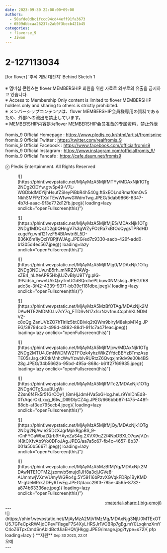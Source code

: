 ```yaml
---
date: 2023-09-30 22:00:00+09:00
authors:
  - 58afde0dbc1fccd94cd44eff91fa3673
  - 6599dbbcaa26237c2ab0f3becb421b45
categories:
  - floverse_9
  - Jiwon
---
```


# 2-127113034

<div class="post-container" markdown="1">
<div class="content-container md-sidebar__scrollwrap" markdown="1">

[for flover] '추석 게임 대잔치' Behind Sketch 1<br><br>※ 멤버십 콘텐츠는 flover MEMBERSHIP 회원을 위한 자료로 외부로의 유출을 금지하고 있습니다.<br>※ Access to Membership Only content is limited to flover MEMBERSHIP holders only and sharing to others is strictly prohibited.<br>※ メンバーシップコンテンツは、flover MEMBERSHIP会員様専用の資料であるため、外部への流出を禁止しています。<br>※ MEMBERSHIP内容是为flover MEMBERSHIP会员准备的专属资料，禁止外泄<br><br>fromis_9 Official Homepage : <a href="https://www.pledis.co.kr/html/artist/fromisnine">https://www.pledis.co.kr/html/artist/fromisnine</a><br>fromis_9 Official Twitter : <a href="https://twitter.com/realfromis_9">https://twitter.com/realfromis_9</a><br>fromis_9 Official Facebook : <a href="https://www.facebook.com/officialfromis9">https://www.facebook.com/officialfromis9</a><br>fromis_9 Official Instagram : <a href="https://www.instagram.com/officialfromis_9/">https://www.instagram.com/officialfromis_9/</a><br>fromis_9 Official Fancafe : <a href="https://cafe.daum.net/fromis9">https://cafe.daum.net/fromis9</a><br><br>ⓒ Pledis Entertainment. All Rights Reserved
<figure markdown="1">
![](https://phinf.wevpstatic.net/MjAyMzA5MjlfMTYy/MDAxNjk1OTg2NDg2ODYw.gtv5p49-V7L-WGDbIdM0YijhHsufZSIeyPiBbR4h540g.ftSxEOLndRmaf0mOv5NkhSMFPzTXxlTEwWfwwGWdmTwg.JPEG/5dab9866-8347-4b7d-aaac-9f3e772d12fb.jpeg){ loading=lazy onclick="openFullscreen(this)"}
</figure>
<figure markdown="1">
![](https://phinf.wevpstatic.net/MjAyMzA5MjlfMjE5/MDAxNjk1OTg2NDg1MDQx.ID2gbQHngV7s3gWZyFOzRa7xBfOcQygsTPRdHDxugeYg.wni121vzF54BIAwtri5L5D-B36K6m1iyQxiYBPjfWJAg.JPEG/ed7c9330-aacb-429f-add0-b1305d4ec567.jpeg){ loading=lazy onclick="openFullscreen(this)"}
</figure>
<figure markdown="1">
![](https://phinf.wevpstatic.net/MjAyMzA5MjlfMjg0/MDAxNjk1OTg2NDg3NDUw.nB5rh_mNRZ3VAWg-xZB4_hLXeAPR5HbjUJZvBIyU9TYg.plG-t9PJdsb_mwvUAkQxyTmUGdBQrchePLbuw0NMsksg.JPEG/f68adc3e-3f42-4339-9371-bb39cf181dbe.jpeg){ loading=lazy onclick="openFullscreen(this)"}
</figure>
<figure markdown="1">
![](https://phinf.wevpstatic.net/MjAyMzA5MzBfOTAg/MDAxNjk2MDAwNTE2MDM0.Lv7sY7q_FTDSvN17x1crNzvfmuCcphhKLNDMVZ-c8oQg.ZanUVbZO7hTlrilz5btCBlviq2tQWm9biryM8ekpM14g.JPEG/38794cd0-499d-4892-88d1-911c7a471eac.jpeg){ loading=lazy onclick="openFullscreen(this)"}
</figure>
<figure markdown="1">
![](https://phinf.wevpstatic.net/MjAyMzA5MjlfMjcw/MDAxNjk1OTg2NDg2MTU4.CmNWDMW2TFOzk4yhzWikZYfdcBBYzBTmzAspTE05sJsg.cK0tkMnhcWwYzwblvRURtzZ6Qvqxjm9dv9e00k4BS28g.JPEG/34b5662b-95bd-495a-868c-b61f27f69935.jpeg){ loading=lazy onclick="openFullscreen(this)"}
</figure>
<figure markdown="1">
![](https://phinf.wevpstatic.net/MjAyMzA5MjlfMTc2/MDAxNjk1OTg2NDg4OTg5.auBUgW-Z2sn6f4Fk5r51GrCOy1_I8mHjJdmHVa5xGHcg.heLr9YniDhEd8-0TrAqcrOkLxcg_l6Iw_DIl9DlyCZ4g.JPEG/666bbb87-f475-448f-88db-af3ee795ecb4.jpeg){ loading=lazy onclick="openFullscreen(this)"}
</figure>
<figure markdown="1">
![](https://phinf.wevpstatic.net/MjAyMzA5MjlfMjQy/MDAxNjk1OTg2NDg2NjAw.e25DzXJgrMpkRgpBS_9-rCnFYGaWbaZQrb9HAyxZaS4g.2XVX9qZ2f4NpDBXLO7qwjVZnl48tCXfvAb9Yo0DFoJAg.JPEG/aa7a5c67-fb4c-4657-8b37-001a50b56671.jpeg){ loading=lazy onclick="openFullscreen(this)"}
</figure>
<figure markdown="1">
![](https://phinf.wevpstatic.net/MjAyMzA5MzBfMjYg/MDAxNjk2MDAwNTE1OTM2.jzomvb5mujd1JH8a3djJGVe8-AUmmwjVXmVUmyWGRo4g.5Y59116bPzvXGVqkFDRp1ByKMDM-gUeMRrkZDFy6TwEg.JPEG/dacc29f3-785e-4565-8732-a874b63336ae.jpeg){ loading=lazy onclick="openFullscreen(this)"}
</figure>
</div>
</div>

<div style="text-align: right;" markdown="1">
<a href="https://weverse.io/fromis9/media/2-127113034" style="text-align: right;">:material-share:{.big-emoji}</a>
</div>
---

<div class="comments-container md-sidebar__scrollwrap" markdown="1">
<div class="comment" markdown="1">
<div class='id-container' markdown="1">
![](https://phinf.wevpstatic.net/MjAyMzA2MjVfMzMg/MDAxNjg3NjU0MTExOTU5.7GFeCpkRW4jdCPevFi1sgeF7S4XyLHRSJr1VOBRp7gEg.mY0LxqknzXmYC4oZ6TpxCmdSnAbldBctUiaEHQVjHkgg.JPEG/image.jpg?type=s72){ pfp loading=lazy }
**<span class="artist">지원</span>** <small>Sep 30 2023, 22:01</small><br>
</div>
<div class='comment-body' markdown="1">
오예
</div>
</div>
</div>
---
